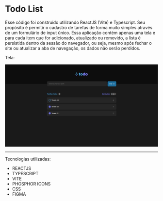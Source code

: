 # Todo List

Esse código foi construído utilizando ReactJS (Vite) e Typescript. Seu propósito é permitir o cadastro de tarefas de forma muito simples
através de um formulário de input único. Essa aplicação contém apenas uma tela e para cada item que for adicionado, atualizado ou removido, a lista é persistida dentro da sessão do navegador, ou seja, mesmo após fechar o site ou atualizar a aba de navegação, os dados não serão perdidos.

Tela:

![Print da Tela](./.github/screen.png)

---

Tecnologias utilizadas:

- REACTJS
- TYPESCRIPT
- VITE
- PHOSPHOR ICONS
- CSS
- FIGMA
